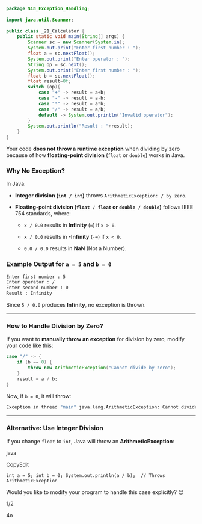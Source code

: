 

```java
package $18_Exception_Handling;  
  
import java.util.Scanner;  
  
public class _21_Calculator {  
    public static void main(String[] args) {  
        Scanner sc = new Scanner(System.in);  
        System.out.print("Enter first number : ");  
        float a = sc.nextFloat();  
        System.out.print("Enter operator : ");  
        String op = sc.next();  
        System.out.print("Enter first number : ");  
        float b = sc.nextFloat();  
        float result=0f;  
        switch (op){  
            case "+" -> result = a+b;  
            case "-" -> result = a-b;  
            case "*" -> result = a*b;  
            case "/" -> result = a/b;  
            default -> System.out.println("Invalid operator");  
        }  
        System.out.println("Result : "+result);   
    }  
}
```

Your code **does not throw a runtime exception** when dividing by zero because of how **floating-point division** (`float` or `double`) works in Java.

### **Why No Exception?**

In Java:

- **Integer division (`int / int`)** throws `ArithmeticException: / by zero`.
    
- **Floating-point division (`float / float` or `double / double`)** follows IEEE 754 standards, where:
    
    - `x / 0.0` results in **Infinity** (`∞`) if `x > 0`.
        
    - `x / 0.0` results in **-Infinity** (`-∞`) if `x < 0`.
        
    - `0.0 / 0.0` results in **NaN** (Not a Number).
        

### **Example Output for `a = 5` and `b = 0`**

```sh
Enter first number : 5
Enter operator : /
Enter second number : 0
Result : Infinity
```

Since `5 / 0.0` produces **Infinity**, no exception is thrown.

---

### **How to Handle Division by Zero?**

If you want to **manually throw an exception** for division by zero, modify your code like this:

```java
case "/" -> {
    if (b == 0) {
        throw new ArithmeticException("Cannot divide by zero");
    }
    result = a / b;
}
```

Now, if `b = 0`, it will throw:

```sh
Exception in thread "main" java.lang.ArithmeticException: Cannot divide by zero
```

---

### **Alternative: Use Integer Division**

If you change `float` to `int`, Java will throw an **ArithmeticException**:

java

CopyEdit

`int a = 5; int b = 0; System.out.println(a / b);  // Throws ArithmeticException`

Would you like to modify your program to handle this case explicitly? 😊

1/2

4o
